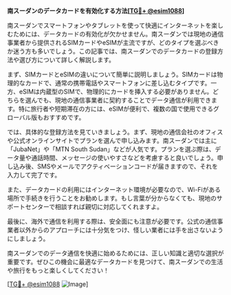 **南スーダンのデータカードを有効化する方法[[TG💪+ @esim1088](https://t.me/s/esim1088)]**

南スーダンでスマートフォンやタブレットを使って快適にインターネットを楽しむためには、データカードの有効化が欠かせません。南スーダンでは現地の通信事業者から提供されるSIMカードやeSIMが主流ですが、どのタイプを選ぶべきか迷う方も多いでしょう。この記事では、南スーダンでのデータカードの登録方法や選び方について詳しく解説します。

まず、SIMカードとeSIMの違いについて簡単に説明しましょう。SIMカードは物理的なカードで、通常の携帯電話やスマートフォンに差し込むタイプです。一方、eSIMは内蔵型のSIMで、物理的にカードを挿入する必要がありません。どちらを選んでも、現地の通信事業者に契約することでデータ通信が利用できます。特に旅行者や短期滞在の方には、eSIMが便利で、複数の国で使用できるグローバル版もおすすめです。

では、具体的な登録方法を見ていきましょう。まず、現地の通信会社のオフィスや公式オンラインサイトでプランを選んで申し込みます。南スーダンでは主に「JubaNet」や「MTN South Sudan」などが人気です。プランを選ぶ際は、データ量や通話時間、メッセージの使いやすさなどを考慮すると良いでしょう。申し込み後、SMSやメールでアクティベーションコードが届きますので、それを入力して完了です。

また、データカードの利用にはインターネット環境が必要なので、Wi-Fiがある場所で手続きを行うことをお勧めします。もし言葉が分からなくても、現地のサポートセンターで相談すれば親切に対応してくれますよ。

最後に、海外で通信を利用する際は、安全面にも注意が必要です。公式の通信事業者以外からのアプローチには十分気をつけ、怪しい業者には手を出さないようにしましょう。

南スーダンでのデータ通信を快適に始めるためには、正しい知識と適切な選択が重要です。ぜひこの機会に最適なデータカードを見つけて、南スーダンでの生活や旅行をもっと楽しくしてください！

[[TG💪+ @esim1088](https://t.me/s/esim1088) ![Image](https://i.postimg.cc/Y0z9fWf4/image.png)]